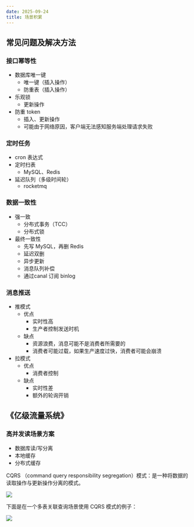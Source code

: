 ```yaml
---
date: 2025-09-24
title: 场景积累
---
```

## 常见问题及解决方法
### 接口幂等性
+ 数据库唯一键
    - 唯一键（插入操作）
    - 防重表（插入操作）
+ 乐观锁
    - 更新操作
+ 防重 token
    - 插入、更新操作
    - 可能由于网络原因，客户端无法感知服务端处理请求失败

### 定时任务
+ cron 表达式
+ 定时扫表
    - MySQL、Redis
+ 延迟队列（多级时间轮）
    - rocketmq

### 数据一致性
+ 强一致
    - 分布式事务（TCC）
    - 分布式锁
+ 最终一致性
    - 先写 MySQL，再删 Redis
    - 延迟双删
    - 异步更新
    - 消息队列补偿
    - 通过canal 订阅 binlog

### 消息推送
+ 推模式
    - 优点
        * 实时性高
        * 生产者控制发送时机
    - 缺点
        * 资源浪费，消息可能不是消费者所需要的
        * 消费者可能过载，如果生产速度过快，消费者可能会崩溃
+ 拉模式
    - 优点
        * 消费者控制
    - 缺点
        * 实时性差
        * 额外的轮询开销

## 《亿级流量系统》
### 高并发读场景方案
+ 数据库读/写分离
+ 本地缓存
+ 分布式缓存

CQRS （command query responsibility segregation）模式：是一种将数据的读取操作与更新操作分离的模式。

![](https://cdn.nlark.com/yuque/0/2025/png/36232735/1758720984962-86855ebf-d5df-4b68-a1fe-5ea15bdca742.png)

下面是在一个多表关联查询场景使用 CQRS 模式的例子：

![](https://cdn.nlark.com/yuque/0/2025/png/36232735/1758721355686-457bc1ec-ee4e-45aa-884f-da6ad35c2696.png)

